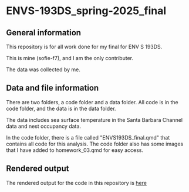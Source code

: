 # ENVS-193DS_spring-2025_final

## General information

This repository is for all work done for my final for ENV S 193DS.

This is mine (sofie-f7), and I am the only contributer. 

The data was collected by me.

## Data and file information

There are two folders, a code folder and a data folder. All code is in the code folder, and the data is in the data folder. 

The data includes sea surface temperature in the Santa Barbara Channel data and nest occupancy data.

In the code folder, there is a file called "ENVS193DS_final.qmd" that contains all code for this analysis. The code folder also has some images that I have added to homework_03.qmd for easy access.

## Rendered output

The rendered output for the code in this repository is [here](https://sofie-f7.github.io/ENVS-193DS_spring-2025_final/code/ENVS193DS_final.html)